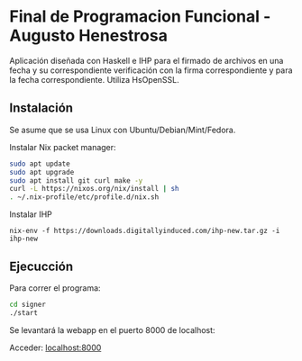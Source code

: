# Final de Programacion Funcional - Augusto Henestrosa

Aplicación diseñada con Haskell e IHP para el firmado de archivos en una fecha y su correspondiente verificación con la firma correspondiente y para la fecha correspondiente. Utiliza HsOpenSSL. 

## Instalación

Se asume que se usa Linux con Ubuntu/Debian/Mint/Fedora.

Instalar Nix packet manager:
```bash
sudo apt update
sudo apt upgrade
sudo apt install git curl make -y
curl -L https://nixos.org/nix/install | sh
. ~/.nix-profile/etc/profile.d/nix.sh
```

Instalar IHP
```
nix-env -f https://downloads.digitallyinduced.com/ihp-new.tar.gz -i ihp-new
```

## Ejecucción

Para correr el programa:
```bash
cd signer
./start
```

Se levantará la webapp en el puerto 8000 de localhost:

Acceder: [localhost:8000](http://localhost:8000)


